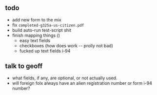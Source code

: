 ## todo

- add new form to the mix
- fix `completed-g325a-us-citizen.pdf`
- build auto-run test-script shit
- finish mapping things ()
  - easy text fields
  - checkboxes (how does work -- prolly not bad)
  - fucked up text fields i-94


## talk to geoff

- what fields, if any, are optional, or not actually used.
- will foreign folx always have an alien registration number or form i-94 number?
